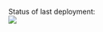 Status of last deployment:<br>
<img src="https://github.com/pribyt/cpu/actions/workflows/main.yml/badge.svg?branch=main"><br>

